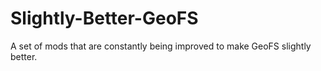 # Slightly-Better-GeoFS
A set of mods that are constantly being improved to make GeoFS slightly better.
